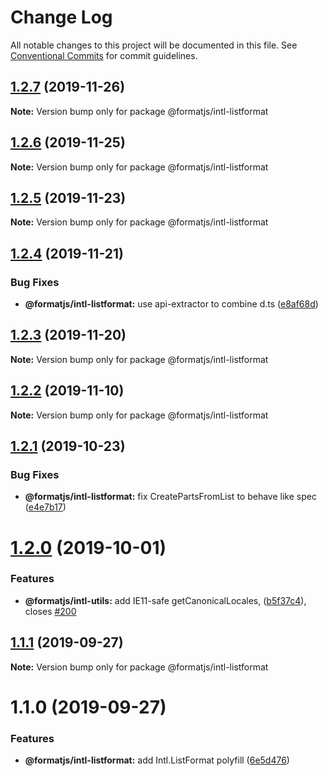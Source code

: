 # Change Log

All notable changes to this project will be documented in this file.
See [Conventional Commits](https://conventionalcommits.org) for commit guidelines.

## [1.2.7](https://github.com/formatjs/formatjs/compare/@formatjs/intl-listformat@1.2.6...@formatjs/intl-listformat@1.2.7) (2019-11-26)

**Note:** Version bump only for package @formatjs/intl-listformat





## [1.2.6](https://github.com/formatjs/formatjs/compare/@formatjs/intl-listformat@1.2.5...@formatjs/intl-listformat@1.2.6) (2019-11-25)

**Note:** Version bump only for package @formatjs/intl-listformat





## [1.2.5](https://github.com/formatjs/formatjs/compare/@formatjs/intl-listformat@1.2.4...@formatjs/intl-listformat@1.2.5) (2019-11-23)

**Note:** Version bump only for package @formatjs/intl-listformat





## [1.2.4](https://github.com/formatjs/formatjs/compare/@formatjs/intl-listformat@1.2.3...@formatjs/intl-listformat@1.2.4) (2019-11-21)


### Bug Fixes

* **@formatjs/intl-listformat:** use api-extractor to combine d.ts ([e8af68d](https://github.com/formatjs/formatjs/commit/e8af68dfb1e0783615446123c147057a025b3f27))





## [1.2.3](https://github.com/formatjs/formatjs/compare/@formatjs/intl-listformat@1.2.2...@formatjs/intl-listformat@1.2.3) (2019-11-20)

**Note:** Version bump only for package @formatjs/intl-listformat





## [1.2.2](https://github.com/formatjs/formatjs/compare/@formatjs/intl-listformat@1.2.1...@formatjs/intl-listformat@1.2.2) (2019-11-10)

**Note:** Version bump only for package @formatjs/intl-listformat





## [1.2.1](https://github.com/formatjs/formatjs/compare/@formatjs/intl-listformat@1.2.0...@formatjs/intl-listformat@1.2.1) (2019-10-23)


### Bug Fixes

* **@formatjs/intl-listformat:** fix CreatePartsFromList to behave like spec ([e4e7b17](https://github.com/formatjs/formatjs/commit/e4e7b1747d87e3ea5937d6d6911a500b6b00e394))





# [1.2.0](https://github.com/formatjs/formatjs/compare/@formatjs/intl-listformat@1.1.1...@formatjs/intl-listformat@1.2.0) (2019-10-01)


### Features

* **@formatjs/intl-utils:** add IE11-safe getCanonicalLocales, ([b5f37c4](https://github.com/formatjs/formatjs/commit/b5f37c4)), closes [#200](https://github.com/formatjs/formatjs/issues/200)





## [1.1.1](https://github.com/formatjs/formatjs/compare/@formatjs/intl-listformat@1.1.0...@formatjs/intl-listformat@1.1.1) (2019-09-27)

**Note:** Version bump only for package @formatjs/intl-listformat





# 1.1.0 (2019-09-27)


### Features

* **@formatjs/intl-listformat:** add Intl.ListFormat polyfill ([6e5d476](https://github.com/formatjs/formatjs/commit/6e5d476))
